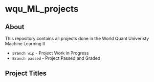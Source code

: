 # wqu_ML_projects

## About
This repository contains all projects done in the World Quant Univeristy Machine Learning II
- `Branch wip` - Project Work in Progress
- `Branch passed` - Project Passed and Graded 

## Project Titles
